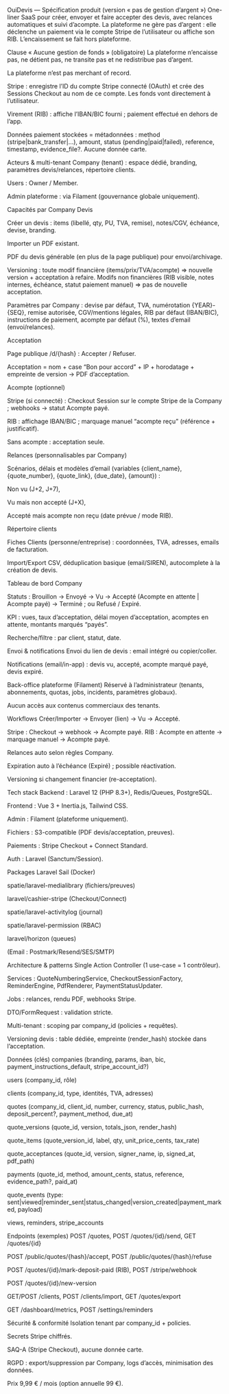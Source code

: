 OuiDevis — Spécification produit (version « pas de gestion d’argent »)
One-liner
SaaS pour créer, envoyer et faire accepter des devis, avec relances automatiques et suivi d’acompte.
La plateforme ne gère pas d’argent : elle déclenche un paiement via le compte Stripe de l’utilisateur ou affiche son RIB. L’encaissement se fait hors plateforme.

Clause « Aucune gestion de fonds » (obligatoire)
La plateforme n’encaisse pas, ne détient pas, ne transite pas et ne redistribue pas d’argent.

La plateforme n’est pas merchant of record.

Stripe : enregistre l’ID du compte Stripe connecté (OAuth) et crée des Sessions Checkout au nom de ce compte. Les fonds vont directement à l’utilisateur.

Virement (RIB) : affiche l’IBAN/BIC fourni ; paiement effectué en dehors de l’app.

Données paiement stockées = métadonnées : method (stripe|bank_transfer|…), amount, status (pending|paid|failed), reference, timestamp, evidence_file?. Aucune donnée carte.

Acteurs & multi-tenant
Company (tenant) : espace dédié, branding, paramètres devis/relances, répertoire clients.

Users : Owner / Member.

Admin plateforme : via Filament (gouvernance globale uniquement).

Capacités par Company
Devis

Créer un devis : items (libellé, qty, PU, TVA, remise), notes/CGV, échéance, devise, branding.

Importer un PDF existant.

PDF du devis générable (en plus de la page publique) pour envoi/archivage.

Versioning : toute modif financière (items/prix/TVA/acompte) ⇒ nouvelle version + acceptation à refaire. Modifs non financières (RIB visible, notes internes, échéance, statut paiement manuel) ⇒ pas de nouvelle acceptation.

Paramètres par Company : devise par défaut, TVA, numérotation {YEAR}-{SEQ}, remise autorisée, CGV/mentions légales, RIB par défaut (IBAN/BIC), instructions de paiement, acompte par défaut (%), textes d’email (envoi/relances).

Acceptation

Page publique /d/{hash} : Accepter / Refuser.

Acceptation = nom + case “Bon pour accord” + IP + horodatage + empreinte de version → PDF d’acceptation.

Acompte (optionnel)

Stripe (si connecté) : Checkout Session sur le compte Stripe de la Company ; webhooks → statut Acompte payé.

RIB : affichage IBAN/BIC ; marquage manuel “acompte reçu” (référence + justificatif).

Sans acompte : acceptation seule.

Relances (personnalisables par Company)

Scénarios, délais et modèles d’email (variables {client_name}, {quote_number}, {quote_link}, {due_date}, {amount}) :

Non vu (J+2, J+7),

Vu mais non accepté (J+X),

Accepté mais acompte non reçu (date prévue / mode RIB).

Répertoire clients

Fiches Clients (personne/entreprise) : coordonnées, TVA, adresses, emails de facturation.

Import/Export CSV, déduplication basique (email/SIREN), autocomplete à la création de devis.

Tableau de bord Company

Statuts : Brouillon → Envoyé → Vu → Accepté (Acompte en attente | Acompte payé) → Terminé ; ou Refusé / Expiré.

KPI : vues, taux d’acceptation, délai moyen d’acceptation, acomptes en attente, montants marqués “payés”.

Recherche/filtre : par client, statut, date.

Envoi & notifications
Envoi du lien de devis : email intégré ou copier/coller.

Notifications (email/in-app) : devis vu, accepté, acompte marqué payé, devis expiré.

Back-office plateforme (Filament)
Réservé à l’administrateur (tenants, abonnements, quotas, jobs, incidents, paramètres globaux).

Aucun accès aux contenus commerciaux des tenants.

Workflows
Créer/Importer → Envoyer (lien) → Vu → Accepté.

Stripe : Checkout → webhook → Acompte payé.
RIB : Acompte en attente → marquage manuel → Acompte payé.

Relances auto selon règles Company.

Expiration auto à l’échéance (Expiré) ; possible réactivation.

Versioning si changement financier (re-acceptation).

Tech stack
Backend : Laravel 12 (PHP 8.3+), Redis/Queues, PostgreSQL.

Frontend : Vue 3 + Inertia.js, Tailwind CSS.

Admin : Filament (plateforme uniquement).

Fichiers : S3-compatible (PDF devis/acceptation, preuves).

Paiements : Stripe Checkout + Connect Standard.

Auth : Laravel (Sanctum/Session).

Packages
Laravel Sail (Docker)

spatie/laravel-medialibrary (fichiers/preuves)

laravel/cashier-stripe (Checkout/Connect)

spatie/laravel-activitylog (journal)

spatie/laravel-permission (RBAC)

laravel/horizon (queues)

(Email : Postmark/Resend/SES/SMTP)

Architecture & patterns
Single Action Controller (1 use-case = 1 contrôleur).

Services : QuoteNumberingService, CheckoutSessionFactory, ReminderEngine, PdfRenderer, PaymentStatusUpdater.

Jobs : relances, rendu PDF, webhooks Stripe.

DTO/FormRequest : validation stricte.

Multi-tenant : scoping par company_id (policies + requêtes).

Versioning devis : table dédiée, empreinte (render_hash) stockée dans l’acceptation.

Données (clés)
companies (branding, params, iban, bic, payment_instructions_default, stripe_account_id?)

users (company_id, rôle)

clients (company_id, type, identités, TVA, adresses)

quotes (company_id, client_id, number, currency, status, public_hash, deposit_percent?, payment_method, due_at)

quote_versions (quote_id, version, totals_json, render_hash)

quote_items (quote_version_id, label, qty, unit_price_cents, tax_rate)

quote_acceptances (quote_id, version, signer_name, ip, signed_at, pdf_path)

payments (quote_id, method, amount_cents, status, reference, evidence_path?, paid_at)

quote_events (type: sent|viewed|reminder_sent|status_changed|version_created|payment_marked, payload)

views, reminders, stripe_accounts

Endpoints (exemples)
POST /quotes, POST /quotes/{id}/send, GET /quotes/{id}

POST /public/quotes/{hash}/accept, POST /public/quotes/{hash}/refuse

POST /quotes/{id}/mark-deposit-paid (RIB), POST /stripe/webhook

POST /quotes/{id}/new-version

GET/POST /clients, POST /clients/import, GET /quotes/export

GET /dashboard/metrics, POST /settings/reminders

Sécurité & conformité
Isolation tenant par company_id + policies.

Secrets Stripe chiffrés.

SAQ-A (Stripe Checkout), aucune donnée carte.

RGPD : export/suppression par Company, logs d’accès, minimisation des données.

Prix
9,99 € / mois (option annuelle 99 €).

